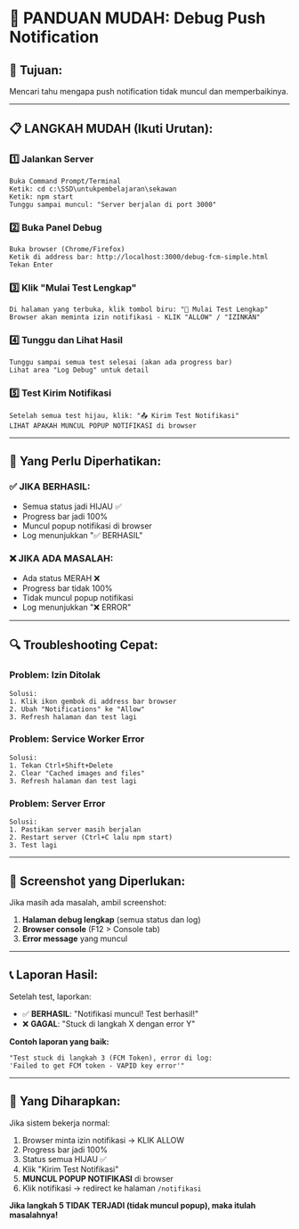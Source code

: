 # 📱 PANDUAN MUDAH: Debug Push Notification

## 🎯 **Tujuan:**
Mencari tahu mengapa push notification tidak muncul dan memperbaikinya.

---

## 📋 **LANGKAH MUDAH (Ikuti Urutan):**

### **1️⃣ Jalankan Server**
```
Buka Command Prompt/Terminal
Ketik: cd c:\SSD\untukpembelajaran\sekawan
Ketik: npm start
Tunggu sampai muncul: "Server berjalan di port 3000"
```

### **2️⃣ Buka Panel Debug**
```
Buka browser (Chrome/Firefox)
Ketik di address bar: http://localhost:3000/debug-fcm-simple.html
Tekan Enter
```

### **3️⃣ Klik "Mulai Test Lengkap"**
```
Di halaman yang terbuka, klik tombol biru: "🎯 Mulai Test Lengkap"
Browser akan meminta izin notifikasi - KLIK "ALLOW" / "IZINKAN"
```

### **4️⃣ Tunggu dan Lihat Hasil**
```
Tunggu sampai semua test selesai (akan ada progress bar)
Lihat area "Log Debug" untuk detail
```

### **5️⃣ Test Kirim Notifikasi**
```
Setelah semua test hijau, klik: "📤 Kirim Test Notifikasi"
LIHAT APAKAH MUNCUL POPUP NOTIFIKASI di browser
```

---

## 👀 **Yang Perlu Diperhatikan:**

### **✅ JIKA BERHASIL:**
- Semua status jadi HIJAU ✅
- Progress bar jadi 100%
- Muncul popup notifikasi di browser
- Log menunjukkan "✅ BERHASIL"

### **❌ JIKA ADA MASALAH:**
- Ada status MERAH ❌
- Progress bar tidak 100%
- Tidak muncul popup notifikasi
- Log menunjukkan "❌ ERROR"

---

## 🔍 **Troubleshooting Cepat:**

### **Problem: Izin Ditolak**
```
Solusi:
1. Klik ikon gembok di address bar browser
2. Ubah "Notifications" ke "Allow"
3. Refresh halaman dan test lagi
```

### **Problem: Service Worker Error**
```
Solusi:
1. Tekan Ctrl+Shift+Delete
2. Clear "Cached images and files"
3. Refresh halaman dan test lagi
```

### **Problem: Server Error**
```
Solusi:
1. Pastikan server masih berjalan
2. Restart server (Ctrl+C lalu npm start)
3. Test lagi
```

---

## 📸 **Screenshot yang Diperlukan:**

Jika masih ada masalah, ambil screenshot:

1. **Halaman debug lengkap** (semua status dan log)
2. **Browser console** (F12 > Console tab)
3. **Error message** yang muncul

---

## 📞 **Laporan Hasil:**

Setelah test, laporkan:

- ✅ **BERHASIL**: "Notifikasi muncul! Test berhasil!"
- ❌ **GAGAL**: "Stuck di langkah X dengan error Y"

**Contoh laporan yang baik:**
```
"Test stuck di langkah 3 (FCM Token), error di log: 
'Failed to get FCM token - VAPID key error'"
```

---

## 🎯 **Yang Diharapkan:**

Jika sistem bekerja normal:
1. Browser minta izin notifikasi → KLIK ALLOW
2. Progress bar jadi 100% 
3. Status semua HIJAU ✅
4. Klik "Kirim Test Notifikasi"
5. **MUNCUL POPUP NOTIFIKASI** di browser
6. Klik notifikasi → redirect ke halaman `/notifikasi`

**Jika langkah 5 TIDAK TERJADI (tidak muncul popup), maka itulah masalahnya!**
